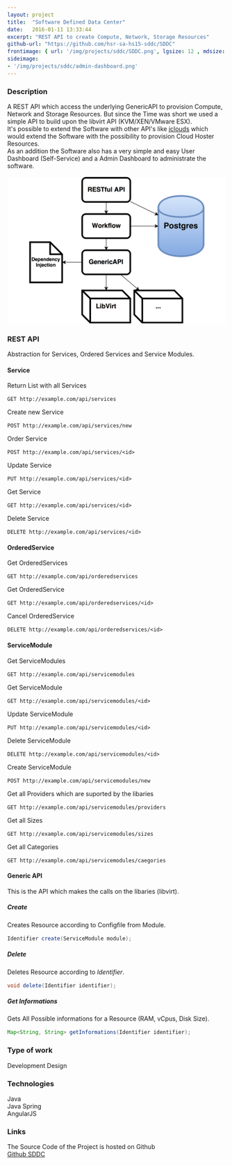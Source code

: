 ```yaml
---
layout: project
title:  "Software Defined Data Center"
date:   2016-01-11 13:33:44
excerpt: "REST API to create Compute, Network, Storage Resources"
github-url: "https://github.com/hsr-sa-hs15-sddc/SDDC"
frontimage: { url: '/img/projects/sddc/SDDC.png', lgsize: 12 , mdsize: 12, smsize: 12, xssize: }
sideimage:
- '/img/projects/sddc/admin-dashboard.png'
---
```


### Description ###

<div class="row">
<div class="col-md-7 col-sm-6">
A REST API which access the underlying GenericAPI to provision Compute, Network and Storage Resources.
But since the Time was short we used a simple API to build upon the libvirt API (KVM/XEN/VMware ESX).<br>
It's possible to extend the Software with other API's like <a href="https://jclouds.apache.org/" reL="nofollow">jclouds</a> which would extend the
Software with the possibility to provision Cloud Hoster Resources.<br>
As an addition the Software also has a very simple and easy User Dashboard (Self-Service) and a Admin Dashboard to administrate the software.
</div>
<br>
<div class="col-md-5 col-sm-6">
<img src="/img/projects/sddc/architecture.png" alt="Architecture Overview" />
</div>
</div>

### REST API

Abstraction for Services, Ordered Services and Service Modules.

#### Service

Return List with all Services

```nginx
GET http://example.com/api/services
```

Create new Service

```nginx
POST http://example.com/api/services/new
```

Order Service

```nginx
POST http://example.com/api/services/<id>
```

Update Service

```nginx
PUT http://example.com/api/services/<id>
```

Get Service

```nginx
GET http://example.com/api/services/<id>
```

Delete Service

```nginx
DELETE http://example.com/api/services/<id>
```

#### OrderedService

Get OrderedServices

```nginx
GET http://example.com/api/orderedservices
```

Get OrderedService

```nginx
GET http://example.com/api/orderedservices/<id>
```

Cancel OrderedService

```nginx
DELETE http://example.com/api/orderedservices/<id>
```

#### ServiceModule

Get ServiceModules

```nginx
GET http://example.com/api/servicemodules
```

Get ServiceModule

```nginx
GET http://example.com/api/servicemodules/<id>
```

Update ServiceModule

```nginx
PUT http://example.com/api/servicemodules/<id>
```

Delete ServiceModule

```nginx
DELETE http://example.com/api/servicemodules/<id>
```

Create ServiceModule

```nginx
POST http://example.com/api/servicemodules/new
```

Get all Providers which are suported by the libaries

```nginx
GET http://example.com/api/servicemodules/providers
```

Get all Sizes

```nginx
GET http://example.com/api/servicemodules/sizes
```

Get all Categories

```nginx
GET http://example.com/api/servicemodules/caegories
```


#### Generic API

This is the API which makes the calls on the libaries (libvirt).

##### Create
Creates Resource according to Configfile from Module.

```java
Identifier create(ServiceModule module);
```

##### Delete
Deletes Resource according to *Identifier*.

```java
void delete(Identifier identifier);
```

##### Get Informations

Gets All Possible informations for a Resource (RAM, vCpus, Disk Size).

```java
Map<String, String> getInformations(Identifier identifier);
```


### Type of work

Development
Design

### Technologies

Java  
Java Spring  
AngularJS

### Links

The Source Code of the Project is hosted on Github  
[Github SDDC](https://github.com/hsr-sa-hs15-sddc/SDDC)
